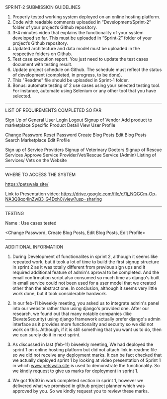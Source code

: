 

SPRINT-2 SUBMISSION GUIDELINES

1. Properly tested working system deployed on an online hosting platform.
2. Code with readable comments uploaded in “Development/Sprint-2” folder of your project’s Github repository.
3. 3-4 minutes video that explains the functionality of your system developed so far. This must be uploaded in “Sprint-2” folder of your project’s Github repository.
4. Updated architecture and data model must be uploaded in the respective folders on Github.
5. Test case execution report. You just need to update the test cases document with testing result.
6. Update project schedule on Github. The schedule must reflect the status of development (completed, in progress, to be done).  
7. This "Readme" file should be uploaded in Sprint-1 folder. 
8. Bonus: automate testing of 2 use cases using your selected testing tool. For instance, automate using Selenium or any other tool that you have selected.



------------------------------------------------------------------------------------------------

LIST OF REQUIREMENTS COMPLETED SO FAR

<List down use cases completed so far>
Sign Up of General User
Login
Logout
Signup of Vendor
Add product to marketplace
Specific Product Detail
View User Profile

Change Password
Reset Password
Create Blog Posts
Edit Blog Posts
Search Marketplace
Edit Profile

Sign up of Service Providers
Signup of Veterinary Doctors
Signup of Rescue Services
Approve Service Provider/Vet/Rescue Service (Admin)
Listing of Services/ Vets on the Website

------------------------------------------------------------------------------------------------

WHERE TO ACCESS THE SYSTEM


https://petswala.site/


Link to Presentation video:
https://drive.google.com/file/d/1j_NQGCm-Op-NA3Q8qo4lnZwB3_G4DxhC/view?usp=sharing



------------------------------------------------------------------------------------------------

TESTING


Name : Use cases tested 

<Change Password, Create Blog Posts, Edit Blog Posts, Edit Profile>


------------------------------------------------------------------------------------------------

ADDITIONAL INFORMATION

<Any additional information that you would like me to know>

1. During Development of functionalites in sprint 2, although it seems like repeated work, but it took a lot of time to build the first signup structure in sprint 2 as it was totally different from previous sign ups and it required additional feature of admin's aproval to be completed. And the email confirmation script also consumed so much time as django's built in email service could not been used for a user model that we created other than the abstract one. In conclusion, although it seems very little work done, but it took considerable hardwork.

2. In our feb-11 biweekly meeting, you asked us to integrate admin's panel into our website rather than using django's provided one. After our research, we found out that many notable companies (like ElevateSecurity) using django framework actually prefer django's admin interface as it provides more functionality and security so we did not work on this. Although, if it is still something that you want us to do, then we can surely do it in next sprint.

3. As discussed in last (feb-11) biweekly meeting, We had deployed the sprint 1 on online hosting platform but did not attach link in readme file so we did not receive any deployment marks. It can be fact checked that we actually deployed sprint 1 by looking at video presentation of Sprint 1 in which www.petswala.site is used to demonstrate the functionality. So we kindly request to give us marks for deployment in sprint 1.

4. We got 10/30 in work completed section in sprint 1, however we delivered what we promised in github project planner which was approved by you. So we kindly request you to review these marks.



